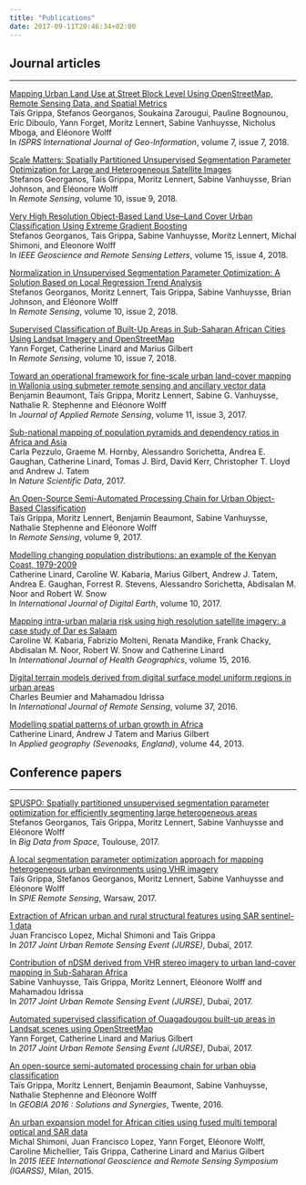 ```yaml
---
title: "Publications"
date: 2017-09-11T20:46:34+02:00
---
```


## Journal articles

---

[Mapping Urban Land Use at Street Block Level Using OpenStreetMap, Remote Sensing Data, and Spatial Metrics](https://doi.org/10.3390/ijgi7070246)  
Taïs Grippa, Stefanos Georganos, Soukaina Zarougui, Pauline Bognounou, Eric Diboulo, Yann Forget, Moritz Lennert, Sabine Vanhuysse, Nicholus Mboga, and Eléonore Wolff  
In *ISPRS International Journal of Geo-Information*, volume 7, issue 7, 2018.  

[Scale Matters: Spatially Partitioned Unsupervised Segmentation Parameter Optimization for Large and Heterogeneous Satellite Images](https://doi.org/10.3390/rs10091440)  
Stefanos Georganos, Tais Grippa, Moritz Lennert, Sabine Vanhuysse, Brian Johnson, and Eléonore Wolff  
In *Remote Sensing*, volume 10, issue 9, 2018.  

[Very High Resolution Object-Based Land Use–Land Cover Urban Classification Using Extreme Gradient Boosting](https://doi.org/10.1109/LGRS.2018.2803259)  
Stefanos Georganos, Tais Grippa, Sabine Vanhuysse, Moritz Lennert, Michal Shimoni, and Eleonore Wolff  
In *IEEE Geoscience and Remote Sensing Letters*, volume 15, issue 4, 2018.  

[Normalization in Unsupervised Segmentation Parameter Optimization: A Solution Based on Local Regression Trend Analysis](https://doi.org/10.3390/rs10020222)  
Stefanos Georganos, Moritz Lennert, Tais Grippa, Sabine Vanhuysse, Brian Johnson, and Eléonore Wolff  
In *Remote Sensing*, volume 10, issue 2, 2018.  

[Supervised Classification of Built-Up Areas in Sub-Saharan African Cities Using Landsat Imagery and OpenStreetMap](https://doi.org/10.3390/rs10071145)  
Yann Forget, Catherine Linard and Marius Gilbert  
In *Remote Sensing*, volume 10, issue 7, 2018.  

[Toward an operational framework for fine-scale urban land-cover mapping in Wallonia using submeter remote sensing and ancillary vector data](https://doi.org/10.1117/1.JRS.11.036011)  
Benjamin Beaumont, Taïs Grippa, Moritz Lennert, Sabine G. Vanhuysse, Nathalie R. Stephenne and Eléonore Wolff  
In *Journal of Applied Remote Sensing*, volume 11, issue 3, 2017.

[Sub-national mapping of population pyramids and dependency ratios in Africa and Asia](http://dx.doi.org/10.1038/sdata.2017.89)  
Carla Pezzulo, Graeme M. Hornby, Alessandro Sorichetta, Andrea E. Gaughan, Catherine Linard, Tomas J. Bird, David Kerr, Christopher T. Lloyd and Andrew J. Tatem  
In *Nature Scientific Data*, 2017.

[An Open-Source Semi-Automated Processing Chain for Urban Object-Based Classification](http://dx.doi.org/10.3390/rs9040358)  
Taïs Grippa, Moritz Lennert, Benjamin Beaumont, Sabine Vanhuysse, Nathalie Stephenne and Eléonore Wolff  
In *Remote Sensing*, volume 9, 2017.

[Modelling changing population distributions: an example of the Kenyan Coast, 1979-2009](http://dx.doi.org/10.1080/17538947.2016.1275829)  
Catherine Linard, Caroline W. Kabaria, Marius Gilbert, Andrew J. Tatem, Andrea E. Gaughan, Forrest R. Stevens, Alessandro Sorichetta, Abdisalan M. Noor and Robert W. Snow  
In *International Journal of Digital Earth*, volume 10, 2017.

[Mapping intra-urban malaria risk using high resolution satellite imagery: a case study of Dar es Salaam](https://doi.org/10.1186/s12942-016-0051-y)  
Caroline W. Kabaria, Fabrizio Molteni, Renata Mandike, Frank Chacky, Abdisalan M. Noor, Robert W. Snow and Catherine Linard  
In *International Journal of Health Geographics*, volume 15, 2016.

[Digital terrain models derived from digital surface model uniform regions in urban areas](http://dx.doi.org/10.1080/01431161.2016.1182666)  
Charles Beumier and Mahamadou Idrissa  
In *International Journal of Remote Sensing*, volume 37, 2016.

[Modelling spatial patterns of urban growth in Africa](https://dx.doi.org/10.1016%2Fj.apgeog.2013.07.009)  
Catherine Linard, Andrew J Tatem and Marius Gilbert  
In *Applied geography (Sevenoaks, England)*, volume 44, 2013.

## Conference papers

---

[SPUSPO: Spatially partitioned unsupervised segmentation parameter optimization for efficiently segmenting large heterogeneous areas](http://difusion.ulb.ac.be/vufind/Record/ULB-DIPOT:oai:dipot.ulb.ac.be:2013/262047/Details)  
Stefanos Georganos, Taïs Grippa, Moritz Lennert, Sabine Vanhuysse and Eléonore Wolff  
In *Big Data from Space*, Toulouse, 2017.

[A local segmentation parameter optimization approach for mapping heterogeneous urban environments using VHR imagery](https://www.spiedigitallibrary.org/conference-proceedings-of-spie/10431/0000/A-local-segmentation-parameter-optimization-approach-for-mapping--heterogeneous/10.1117/12.2278422.short?SSO=1)  
Taïs Grippa, Stefanos Georganos, Moritz Lennert, Sabine Vanhuysse and Eléonore Wolff  
In *SPIE Remote Sensing*, Warsaw, 2017.

[Extraction of African urban and rural structural features using SAR sentinel-1 data](https://doi.org/10.1109/JURSE.2017.7924568)  
Juan Francisco Lopez, Michal Shimoni and Taïs Grippa  
In *2017 Joint Urban Remote Sensing Event (JURSE)*, Dubaï, 2017.

[Contribution of nDSM derived from VHR stereo imagery to urban land-cover mapping in Sub-Saharan Africa](https://doi.org/10.1109/JURSE.2017.7924570)  
Sabine Vanhuysse, Taïs Grippa, Moritz Lennert, Eléonore Wolff and Mahamadou Idrissa  
In *2017 Joint Urban Remote Sensing Event (JURSE)*, Dubaï, 2017.

[Automated supervised classification of Ouagadougou built-up areas in Landsat scenes using OpenStreetMap](https://doi.org/10.1109/JURSE.2017.7924571)  
Yann Forget, Catherine Linard and Marius Gilbert  
In *2017 Joint Urban Remote Sensing Event (JURSE)*, Dubaï, 2017.

[An open-source semi-automated processing chain for urban obia classification](https://doi.org/10.3990/2.367)  
Taïs Grippa, Moritz Lennert, Benjamin Beaumont, Sabine Vanhuysse, Nathalie Stephenne and Eléonore Wolff  
In *GEOBIA 2016 : Solutions and Synergies*, Twente, 2016.

[An urban expansion model for African cities using fused multi temporal optical and SAR data](https://doi.org/10.1109/IGARSS.2015.7325977)  
Michal Shimoni, Juan Francisco Lopez, Yann Forget, Eléonore Wolff, Caroline Michellier, Taïs Grippa, Catherine Linard and Marius Gilbert  
In *2015 IEEE International Geoscience and Remote Sensing Symposium (IGARSS)*, Milan, 2015.
